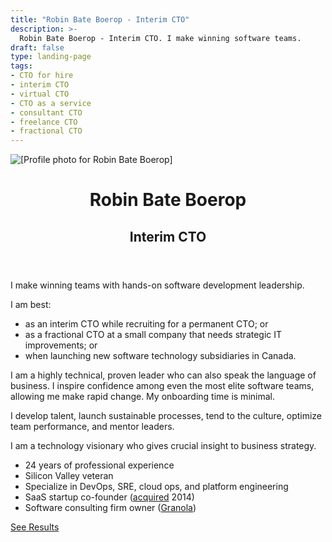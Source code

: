 ```yaml
---
title: "Robin Bate Boerop - Interim CTO"
description: >-
  Robin Bate Boerop - Interim CTO. I make winning software teams.
draft: false
type: landing-page
tags:
- CTO for hire
- interim CTO
- virtual CTO
- CTO as a service
- consultant CTO
- freelance CTO
- fractional CTO
---
```


<div
 id="main-flex-container"
 class="flex-l pa3 mw8 center"
 ><div
   id="image-container"
   class="w-50-l flex justify-center justify-end-l mr3-l"
   ><img
     id="image-robinbb-profile"
     alt="[Profile photo for Robin Bate Boerop]"
     class="dtc br2"
     style="max-height: 600px;"
     src="/images/robinbb-profile-photo-bw.jpeg"
     >
  </div>
  <div
   id="text-container"
   class="w-50-l mw7 pb2"
   ><header
     id="about-header"
     class="bt mt3 mt0-l"
     ><h1
       id="about-title"
       class="f1 lh-title mt0 mb1"
       >Robin Bate Boerop</h1>
      <h2>Interim CTO</h2>
    </header>
    <div
     id="default-single-content-wrapper"
     class="nested-copy-line-height lh-copy f4 nested-links nested-img"
     >

I make winning teams with hands-on software development leadership.

I am best:

- as an interim CTO while recruiting for a permanent CTO; or
- as a fractional CTO at a small company that needs strategic IT improvements;
  or
- when launching new software technology subsidiaries in Canada.

I am a highly technical, proven leader who can also speak the language of
business. I inspire confidence among even the most elite software teams,
allowing me make rapid change. My onboarding time is minimal.

I develop talent, launch sustainable processes, tend to the culture, optimize
team performance, and mentor leaders.

I am a technology visionary who gives crucial insight to business strategy.

- 24 years of professional experience
- Silicon Valley veteran
- Specialize in DevOps, SRE, cloud ops, and platform engineering
- SaaS startup co-founder
  (<a href="/blog/userevents-acquisition/" target="_blank" alt="Userevents acquisition">acquired</a> 2014)
- Software consulting firm owner
  (<a href="https://granola.team" target="_blank" alt="Granola Systems">Granola</a>)

<a href="/results/" class="button f3 ph3 pv1 br3 b">See Results</a>

</div>
</div>
</div>

